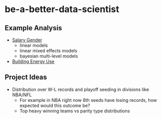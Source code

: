 # be-a-better-data-scientist

## Example Analysis

* [Salary Gender](https://juliasilge.com/blog/salary-gender/)
  * linear models
  * linear mixed effects models
  * bayesian multi-level models
* [Building Energy Use](https://towardsdatascience.com/a-complete-machine-learning-walk-through-in-python-part-one-c62152f39420)

## Project Ideas

* Distribution over W-L records and playoff seeding in divisions like NBA/NFL
  * For example in NBA right now 8th seeds have losing records, how expected would this outcome be?
  * Top heavy winning teams vs parity type distributions
